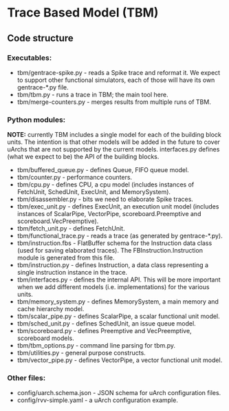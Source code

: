# Trace Based Model (TBM)

## Code structure

### Executables:

- tbm/gentrace-spike.py - reads a Spike trace and reformat it. We expect to support
  other functional simulators, each of those will have its own gentrace-*.py
  file.
- tbm/tbm.py - runs a trace in TBM; the main tool here.
- tbm/merge-counters.py - merges results from multiple runs of TBM.

### Python modules:

**NOTE:** currently TBM includes a single model for each of the building block
units. The intention is that other models will be added in the future to cover
uArchs that are not supported by the current models. interfaces.py defines (what
we expect to be) the API of the building blocks.

- tbm/buffered_queue.py - defines Queue, FIFO queue model.
- tbm/counter.py - performance counters.
- tbm/cpu.py - defines CPU, a cpu model (includes instances of FetchUnit, SchedUnit,
  ExecUnit, and MemorySystem).
- tbm/disassembler.py - bits we need to elaborate Spike traces.
- tbm/exec_unit.py - defines ExecUnit, an execution unit model (includes instances of
  ScalarPipe, VectorPipe, scoreboard.Preemptive and scoreboard.VecPreemptive).
- tbm/fetch_unit.py - defines FetchUnit.
- tbm/functional_trace.py - reads a trace (as generated by gentrace-*.py).
- tbm/instruction.fbs - FlatBuffer schema for the Instruction data class (used for
  saving elaborated traces). The FBInstruction.Instruction module is generated
  from this file.
- tbm/instruction.py - defines Instruction, a data class representing a single
  instruction instance in the trace.
- tbm/interfaces.py - defines the internal API. This will be more important when we
  add different models (i.e. implementations) for the various units.
- tbm/memory_system.py - defines MemorySystem, a main memory and cache hierarchy model.
- tbm/scalar_pipe.py - defines ScalarPipe, a scalar functional unit model.
- tbm/sched_unit.py - defines SchedUnit, an issue queue model.
- tbm/scoreboard.py - defines Preemptive and VecPreemptive, scoreboard models.
- tbm/tbm_options.py - command line parsing for tbm.py.
- tbm/utilities.py - general purpose constructs.
- tbm/vector_pipe.py - defines VectorPipe, a vector functional unit model.

### Other files:

- config/uarch.schema.json - JSON schema for uArch configuration files.
- config/rvv-simple.yaml - a uArch configuration example.
